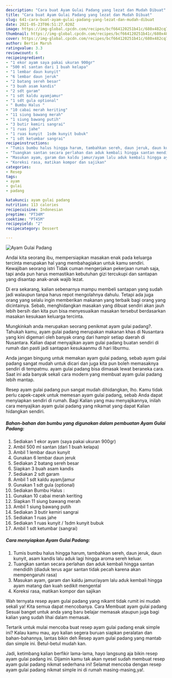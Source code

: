 ```yaml
---
description: "Cara buat Ayam Gulai Padang yang lezat dan Mudah Dibuat"
title: "Cara buat Ayam Gulai Padang yang lezat dan Mudah Dibuat"
slug: 641-cara-buat-ayam-gulai-padang-yang-lezat-dan-mudah-dibuat
date: 2021-05-23T06:51:27.020Z
image: https://img-global.cpcdn.com/recipes/bcf664120251b41c/680x482cq70/ayam-gulai-padang-foto-resep-utama.jpg
thumbnail: https://img-global.cpcdn.com/recipes/bcf664120251b41c/680x482cq70/ayam-gulai-padang-foto-resep-utama.jpg
cover: https://img-global.cpcdn.com/recipes/bcf664120251b41c/680x482cq70/ayam-gulai-padang-foto-resep-utama.jpg
author: Bertie Marsh
ratingvalue: 3.3
reviewcount: 6
recipeingredient:
- "1 ekor ayam saya pakai ukuran 900gr"
- "500 ml santan dari 1 buah kelapa"
- "1 lembar daun kunyit"
- "6 lembar daun jeruk"
- "2 batang sereh besar"
- "3 buah asam kandis"
- "2 sdt garam"
- "1 sdt kaldu ayamjamur"
- "1 sdt gula optional"
- " Bumbu Halus "
- "10 cabai merah keriting"
- "11 siung bawang merah"
- "1 siung bawang putih"
- "3 butir kemiri sangrai"
- "1 ruas jahe"
- "1 ruas kunyit  1sdm kunyit bubuk"
- "1 sdt ketumbar sangrai"
recipeinstructions:
- "Tumis bumbu halus hingga harum, tambahkan sereh, daun jeruk, daun kunyit, asam kandis lalu aduk lagi hingga aroma sereh keluar."
- "Tuangkan santan secara perlahan dan aduk kembali hingga santan mendidih (diaduk terus agar santan tidak pecah karena akan mempengaruhi rasa)"
- "Masukan ayam, garam dan kaldu jamur/ayam lalu aduk kembali hingga ayam matang dan kuah sedikit mengental"
- "Koreksi rasa, matikan kompor dan sajikan"
categories:
- Resep
tags:
- ayam
- gulai
- padang

katakunci: ayam gulai padang 
nutrition: 113 calories
recipecuisine: Indonesian
preptime: "PT34M"
cooktime: "PT45M"
recipeyield: "2"
recipecategory: Dessert

---
```



![Ayam Gulai Padang](https://img-global.cpcdn.com/recipes/bcf664120251b41c/680x482cq70/ayam-gulai-padang-foto-resep-utama.jpg)

Andai kita seorang ibu, mempersiapkan masakan enak pada keluarga tercinta merupakan hal yang membahagiakan untuk kamu sendiri. Kewajiban seorang istri Tidak cuman mengerjakan pekerjaan rumah saja, tapi anda pun harus memastikan kebutuhan gizi tercukupi dan santapan yang disantap anak-anak wajib lezat.

Di era  sekarang, kalian sebenarnya mampu membeli santapan yang sudah jadi walaupun tanpa harus repot mengolahnya dahulu. Tetapi ada juga orang yang selalu ingin memberikan makanan yang terbaik bagi orang yang dicintainya. Sebab, menghidangkan masakan yang dibuat sendiri akan jauh lebih bersih dan kita pun bisa menyesuaikan masakan tersebut berdasarkan masakan kesukaan keluarga tercinta. 



Mungkinkah anda merupakan seorang penikmat ayam gulai padang?. Tahukah kamu, ayam gulai padang merupakan makanan khas di Nusantara yang kini digemari oleh banyak orang dari hampir setiap daerah di Nusantara. Kalian dapat menyajikan ayam gulai padang buatan sendiri di rumah dan pasti jadi santapan kesukaanmu di hari liburmu.

Anda jangan bingung untuk memakan ayam gulai padang, sebab ayam gulai padang sangat mudah untuk dicari dan juga kita pun boleh memasaknya sendiri di tempatmu. ayam gulai padang bisa dimasak lewat beraneka cara. Saat ini ada banyak sekali cara modern yang membuat ayam gulai padang lebih mantap.

Resep ayam gulai padang pun sangat mudah dihidangkan, lho. Kamu tidak perlu capek-capek untuk memesan ayam gulai padang, sebab Anda dapat menyiapkan sendiri di rumah. Bagi Kalian yang mau menyajikannya, inilah cara menyajikan ayam gulai padang yang nikamat yang dapat Kalian hidangkan sendiri.

<!--inarticleads1-->

##### Bahan-bahan dan bumbu yang digunakan dalam pembuatan Ayam Gulai Padang:

1. Sediakan 1 ekor ayam (saya pakai ukuran 900gr)
1. Ambil 500 ml santan (dari 1 buah kelapa)
1. Ambil 1 lembar daun kunyit
1. Gunakan 6 lembar daun jeruk
1. Sediakan 2 batang sereh besar
1. Siapkan 3 buah asam kandis
1. Sediakan 2 sdt garam
1. Ambil 1 sdt kaldu ayam/jamur
1. Gunakan 1 sdt gula (optional)
1. Sediakan  Bumbu Halus :
1. Gunakan 10 cabai merah keriting
1. Siapkan 11 siung bawang merah
1. Ambil 1 siung bawang putih
1. Sediakan 3 butir kemiri sangrai
1. Sediakan 1 ruas jahe
1. Sediakan 1 ruas kunyit / 1sdm kunyit bubuk
1. Ambil 1 sdt ketumbar (sangrai)




<!--inarticleads2-->

##### Cara menyiapkan Ayam Gulai Padang:

1. Tumis bumbu halus hingga harum, tambahkan sereh, daun jeruk, daun kunyit, asam kandis lalu aduk lagi hingga aroma sereh keluar.
1. Tuangkan santan secara perlahan dan aduk kembali hingga santan mendidih (diaduk terus agar santan tidak pecah karena akan mempengaruhi rasa)
1. Masukan ayam, garam dan kaldu jamur/ayam lalu aduk kembali hingga ayam matang dan kuah sedikit mengental
1. Koreksi rasa, matikan kompor dan sajikan




Wah ternyata resep ayam gulai padang yang nikamt tidak rumit ini mudah sekali ya! Kita semua dapat mencobanya. Cara Membuat ayam gulai padang Sesuai banget untuk anda yang baru belajar memasak ataupun juga bagi kalian yang sudah lihai dalam memasak.

Tertarik untuk mulai mencoba buat resep ayam gulai padang enak simple ini? Kalau kamu mau, ayo kalian segera buruan siapkan peralatan dan bahan-bahannya, lantas bikin deh Resep ayam gulai padang yang mantab dan simple ini. Betul-betul mudah kan. 

Jadi, ketimbang kalian berfikir lama-lama, hayo langsung aja bikin resep ayam gulai padang ini. Dijamin kamu tak akan nyesel sudah membuat resep ayam gulai padang nikmat sederhana ini! Selamat mencoba dengan resep ayam gulai padang nikmat simple ini di rumah masing-masing,ya!.

